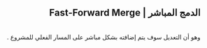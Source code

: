 <div dir= rtl>

## الدمج المباشر | Fast-Forward Merge
<br/>
وهو أن التعديل سوف يتم إضافته بشكل مباشر  على المسار الفعلي للمشروع .


</div>